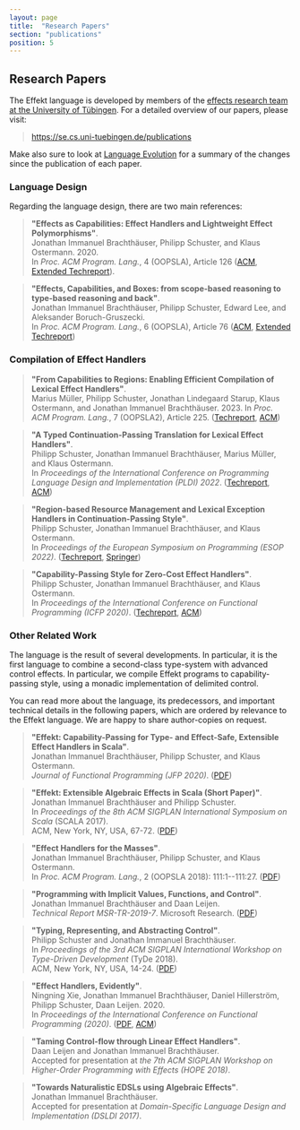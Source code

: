 ```yaml
---
layout: page
title:  "Research Papers"
section: "publications"
position: 5
---
```


## Research Papers

The Effekt language is developed by members of the [effects research team at the
University of Tübingen](https://se.cs.uni-tuebingen.de). For a detailed overview
of our papers, please visit:

> <https://se.cs.uni-tuebingen.de/publications>

Make also sure to look at [Language Evolution](evolution) for a summary of the changes since the publication of each paper.

### Language Design
Regarding the language design, there are two main references:

> **"Effects as Capabilities: Effect Handlers and Lightweight Effect Polymorphisms"**.\
> Jonathan Immanuel Brachthäuser, Philipp Schuster, and Klaus Ostermann. 2020.\
> In _Proc. ACM Program. Lang._, 4 (OOPSLA), Article 126 ([ACM](https://doi.org/10.1145/3428194), [Extended Techreport](https://se.cs.uni-tuebingen.de/publications/brachthaeuser20effekt/)).


> **"Effects, Capabilities, and Boxes: from scope-based reasoning to type-based reasoning and back"**.\
> Jonathan Immanuel Brachthäuser, Philipp Schuster, Edward Lee, and Aleksander Boruch-Gruszecki.\
> In _Proc. ACM Program. Lang._, 6 (OOPSLA), Article 76 ([ACM](https://doi.org/10.1145/3527320), [Extended Techreport](https://se.cs.uni-tuebingen.de/publications/brachthaeuser22effects/))


### Compilation of Effect Handlers

> **"From Capabilities to Regions: Enabling Efficient Compilation of Lexical Effect Handlers"**.\
> Marius Müller, Philipp Schuster, Jonathan Lindegaard Starup, Klaus Ostermann, and Jonathan Immanuel Brachthäuser. 2023.
> In _Proc. ACM Program. Lang._, 7 (OOPSLA2), Article 225. ([Techreport](https://se.cs.uni-tuebingen.de/publications/mueller23lift/), [ACM](https://doi.org/10.1145/3622831))

> **"A Typed Continuation-Passing Translation for Lexical Effect Handlers"**.\
> Philipp Schuster, Jonathan Immanuel Brachthäuser, Marius Müller, and Klaus Ostermann.\
> In _Proceedings of the International Conference on Programming Language Design and Implementation (PLDI) 2022_. ([Techreport](https://se.cs.uni-tuebingen.de/publications/schuster22typed/), [ACM](https://doi.org/10.1145/3519939.3523710))

> **"Region-based Resource Management and Lexical Exception Handlers in Continuation-Passing Style"**.\
> Philipp Schuster, Jonathan Immanuel Brachthäuser, and Klaus Ostermann.\
> In _Proceedings of the European Symposium on Programming (ESOP 2022)_. ([Techreport](https://se.cs.uni-tuebingen.de/publications/schuster22region/), [Springer](https://doi.org/10.1007/978-3-030-99336-8_18))

> **"Capability-Passing Style for Zero-Cost Effect Handlers"**.\
> Philipp Schuster, Jonathan Immanuel Brachthäuser, and Klaus Ostermann.\
> In _Proceedings of the International Conference on Functional Programming (ICFP 2020)_. ([Techreport](https://se.cs.uni-tuebingen.de/publications/schuster19zero/), [ACM](https://doi.org/10.1145/3408975))


### Other Related Work
The language is the result of several developments. In particular, it is the
first language to combine a second-class type-system with advanced control effects.
In particular, we compile Effekt programs to capability-passing style, using
a monadic implementation of delimited control.

You can read more about the language, its predecessors, and important
technical details in the following papers, which are ordered by relevance
to the Effekt language. We are happy to share author-copies on request.

> **"Effekt: Capability-Passing for Type- and Effect-Safe, Extensible Effect Handlers in Scala"**.\
> Jonathan Immanuel Brachthäuser, Philipp Schuster, and Klaus Ostermann.\
> _Journal of Functional Programming (JFP 2020)_. ([PDF](https://se.cs.uni-tuebingen.de/publications/brachthaeuser19effekt/))

> **"Effekt: Extensible Algebraic Effects in Scala (Short Paper)"**.
> Jonathan Immanuel Brachthäuser and Philipp Schuster.\
> In _Proceedings of the 8th ACM SIGPLAN International Symposium on Scala_ (SCALA 2017).\
> ACM, New York, NY, USA, 67-72. ([PDF](https://se.cs.uni-tuebingen.de/publications/brachthaeuser17effekt/))

> **"Effect Handlers for the Masses"**.\
> Jonathan Immanuel Brachthäuser, Philipp Schuster, and Klaus Ostermann.\
> In _Proc. ACM Program. Lang._, 2 (OOPSLA 2018): 111:1--111:27. ([PDF](https://se.cs.uni-tuebingen.de/publications/brachthaeuser2018masses/))

> **"Programming with Implicit Values, Functions, and Control"**.\
> Jonathan Immanuel Brachthäuser and Daan Leijen.\
> _Technical Report MSR-TR-2019-7_.
> Microsoft Research. ([PDF](https://www.microsoft.com/en-us/research/publication/programming-with-implicit-values-functions-and-control-or-implicit-functions-dynamic-binding-with-lexical-scoping/))


> **"Typing, Representing, and Abstracting Control"**.\
> Philipp Schuster and Jonathan Immanuel Brachthäuser.\
> In _Proceedings of the 3rd ACM SIGPLAN International Workshop on Type-Driven Development_ (TyDe 2018).\
> ACM, New York, NY, USA, 14-24. ([PDF](https://se.cs.uni-tuebingen.de/publications/schuster18typing/))

> **"Effect Handlers, Evidently"**.\
> Ningning Xie, Jonathan Immanuel Brachthäuser, Daniel Hillerström, Philipp Schuster, Daan Leijen. 2020.\
>  In _Proceedings of the International Conference on Functional Programming (2020)_. ([PDF](https://se.cs.uni-tuebingen.de/publications/xie20evidently/), [ACM](https://doi.org/10.1145/3408981))

> **"Taming Control-flow through Linear Effect Handlers"**.\
> Daan Leijen and Jonathan Immanuel Brachthäuser.\
> Accepted for presentation at _the 7th ACM SIGPLAN Workshop on Higher-Order Programming with Effects (HOPE 2018)_.

> **"Towards Naturalistic EDSLs using Algebraic Effects"**.\
> Jonathan Immanuel Brachthäuser.\
> Accepted for presentation at _Domain-Specific Language Design and Implementation (DSLDI 2017)_.
